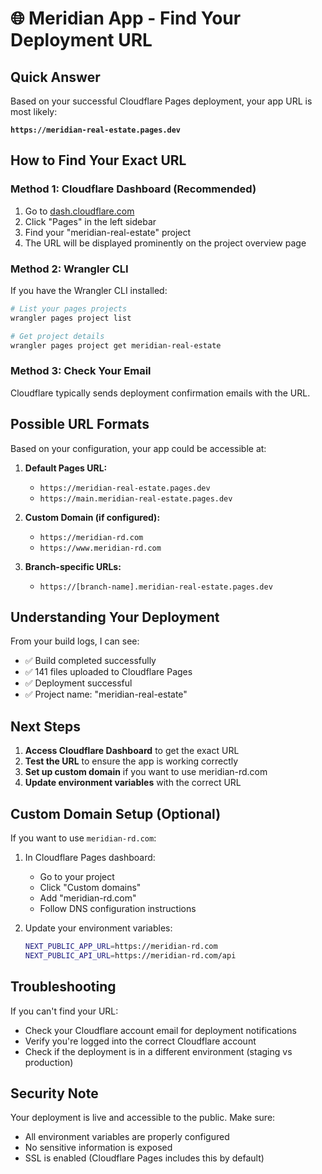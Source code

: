 # 🌐 Meridian App - Find Your Deployment URL

## Quick Answer
Based on your successful Cloudflare Pages deployment, your app URL is most likely:

**`https://meridian-real-estate.pages.dev`**

## How to Find Your Exact URL

### Method 1: Cloudflare Dashboard (Recommended)
1. Go to [dash.cloudflare.com](https://dash.cloudflare.com)
2. Click "Pages" in the left sidebar
3. Find your "meridian-real-estate" project
4. The URL will be displayed prominently on the project overview page

### Method 2: Wrangler CLI
If you have the Wrangler CLI installed:
```bash
# List your pages projects
wrangler pages project list

# Get project details
wrangler pages project get meridian-real-estate
```

### Method 3: Check Your Email
Cloudflare typically sends deployment confirmation emails with the URL.

## Possible URL Formats

Based on your configuration, your app could be accessible at:

1. **Default Pages URL:**
   - `https://meridian-real-estate.pages.dev`
   - `https://main.meridian-real-estate.pages.dev`

2. **Custom Domain (if configured):**
   - `https://meridian-rd.com`
   - `https://www.meridian-rd.com`

3. **Branch-specific URLs:**
   - `https://[branch-name].meridian-real-estate.pages.dev`

## Understanding Your Deployment

From your build logs, I can see:
- ✅ Build completed successfully
- ✅ 141 files uploaded to Cloudflare Pages
- ✅ Deployment successful
- ✅ Project name: "meridian-real-estate"

## Next Steps

1. **Access Cloudflare Dashboard** to get the exact URL
2. **Test the URL** to ensure the app is working correctly
3. **Set up custom domain** if you want to use meridian-rd.com
4. **Update environment variables** with the correct URL

## Custom Domain Setup (Optional)

If you want to use `meridian-rd.com`:

1. In Cloudflare Pages dashboard:
   - Go to your project
   - Click "Custom domains"
   - Add "meridian-rd.com"
   - Follow DNS configuration instructions

2. Update your environment variables:
   ```bash
   NEXT_PUBLIC_APP_URL=https://meridian-rd.com
   NEXT_PUBLIC_API_URL=https://meridian-rd.com/api
   ```

## Troubleshooting

If you can't find your URL:
- Check your Cloudflare account email for deployment notifications
- Verify you're logged into the correct Cloudflare account
- Check if the deployment is in a different environment (staging vs production)

## Security Note

Your deployment is live and accessible to the public. Make sure:
- All environment variables are properly configured
- No sensitive information is exposed
- SSL is enabled (Cloudflare Pages includes this by default)